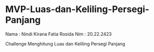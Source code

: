 # MVP-Luas-dan-Keliling-Persegi-Panjang

Nama  : Nindi Kirana Fatia Rosida
Nim   : 20.22.2423

Challenge Menghitung Luas dan Keliling Persegi Panjang
